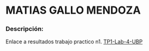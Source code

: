 # MATIAS GALLO MENDOZA 
### Descripción:
Enlace a resultados trabajo practico n1.
[TP1-Lab-4-UBP](https://github.com/MGM-code/ing-lab-4/blob/master/ResultadosTP1.md)

 

